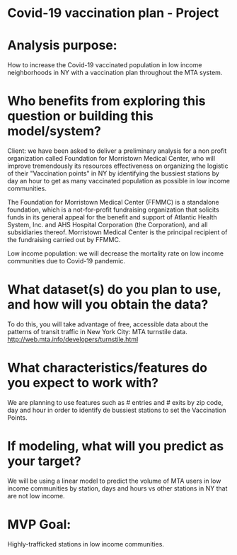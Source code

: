 # Covid-19 vaccination plan - Project

# Analysis purpose:

How to increase the Covid-19 vaccinated population in low income neighborhoods in NY with a vaccination plan throughout the MTA system.

# Who benefits from exploring this question or building this model/system?

Client: we have been asked to deliver a preliminary analysis for a non profit organization called Foundation for Morristown Medical Center, who will improve tremendously its resources effectiveness on organizing the logistic of their "Vaccination points" in NY by identifying the bussiest stations by day an hour to get as many vaccinated population as possible in low income communities. 

The Foundation for Morristown Medical Center (FFMMC) is a standalone foundation, which is a not-for-profit fundraising organization that solicits funds in its general appeal for the benefit and support of Atlantic Health System, Inc. and AHS Hospital Corporation (the Corporation), and all subsidiaries thereof. Morristown Medical Center is the principal recipient of the fundraising carried out by FFMMC.

Low income population: we will decrease the mortality rate on low income communities due to Covid-19 pandemic.

# What dataset(s) do you plan to use, and how will you obtain the data?

To do this, you will take advantage of free, accessible data about the patterns of transit traffic in New York City: MTA turnstile data.
http://web.mta.info/developers/turnstile.html

# What characteristics/features do you expect to work with?

We are planning to use features such as # entries and # exits by zip code, day and hour in order to identify de bussiest stations to set the Vaccination Points.

# If modeling, what will you predict as your target?

We will be using a linear model to predict the volume of MTA users in low income communities by station, days and hours vs other stations in NY that are not low income.

# MVP Goal:

Highly-trafficked stations in low income communities.
